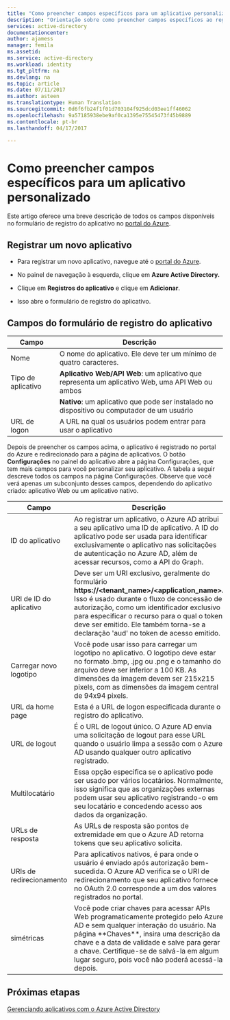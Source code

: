 ```yaml
---
title: "Como preencher campos específicos para um aplicativo personalizado | Microsoft Docs"
description: "Orientação sobre como preencher campos específicos ao registrar um aplicativo personalizado com o Azure AD"
services: active-directory
documentationcenter: 
author: ajamess
manager: femila
ms.assetid: 
ms.service: active-directory
ms.workload: identity
ms.tgt_pltfrm: na
ms.devlang: na
ms.topic: article
ms.date: 07/11/2017
ms.author: asteen
ms.translationtype: Human Translation
ms.sourcegitcommit: 0d6f6fb24f1f01d703104f925dcd03ee1ff46062
ms.openlocfilehash: 9a57185938ebe9af0ca1395e75545473f45b9889
ms.contentlocale: pt-br
ms.lasthandoff: 04/17/2017

---
```


<a id="how-to-fill-out-specific-fields-for-a-custom-developed-application" class="xliff"></a>

# Como preencher campos específicos para um aplicativo personalizado

Este artigo oferece uma breve descrição de todos os campos disponíveis no formulário de registro do aplicativo no [portal do Azure](https://portal.azure.com).

<a id="register-a-new-application" class="xliff"></a>

## Registrar um novo aplicativo

-   Para registrar um novo aplicativo, navegue até o [portal do Azure](https://portal.azure.com).

-   No painel de navegação à esquerda, clique em **Azure Active Directory.**

-   Clique em **Registros do aplicativo** e clique em **Adicionar**.

-   Isso abre o formulário de registro do aplicativo.

<a id="fields-in-the-application-registration-form" class="xliff"></a>

## Campos do formulário de registro do aplicativo


| Campo            | Descrição                                                                              |
|------------------|------------------------------------------------------------------------------------------|
| Nome             | O nome do aplicativo. Ele deve ter um mínimo de quatro caracteres.                |
| Tipo de aplicativo | **Aplicativo Web/API Web**: um aplicativo que representa um aplicativo Web, uma API Web ou ambos 
| |**Nativo**: um aplicativo que pode ser instalado no dispositivo ou computador de um usuário           |
| URL de logon      | A URL na qual os usuários podem entrar para usar o aplicativo                                  |

Depois de preencher os campos acima, o aplicativo é registrado no portal do Azure e redirecionado para a página de aplicativos. O botão **Configurações** no painel do aplicativo abre a página Configurações, que tem mais campos para você personalizar seu aplicativo. A tabela a seguir descreve todos os campos na página Configurações. Observe que você verá apenas um subconjunto desses campos, dependendo do aplicativo criado: aplicativo Web ou um aplicativo nativo.

| Campo           | Descrição                                                                                                                                                                                                                                                                                                     |
|-----------------|-----------------------------------------------------------------------------------------------------------------------------------------------------------------------------------------------------------------------------------------------------------------------------------------------------------------|
| ID do aplicativo  | Ao registrar um aplicativo, o Azure AD atribui a seu aplicativo uma ID de aplicativo. A ID do aplicativo pode ser usada para identificar exclusivamente o aplicativo nas solicitações de autenticação no Azure AD, além de acessar recursos, como a API do Graph.                                                          |
| URI de ID do aplicativo      | Deve ser um URI exclusivo, geralmente do formulário **https://&lt;tenant\_name&gt;/&lt;application\_name&gt;.** Isso é usado durante o fluxo de concessão de autorização, como um identificador exclusivo para especificar o recurso para o qual o token deve ser emitido. Ele também torna-se a declaração 'aud' no token de acesso emitido. |
| Carregar novo logotipo | Você pode usar isso para carregar um logotipo no aplicativo. O logotipo deve estar no formato .bmp, .jpg ou .png e o tamanho do arquivo deve ser inferior a 100 KB. As dimensões da imagem devem ser 215x215 pixels, com as dimensões da imagem central de 94x94 pixels.                                                       |
| URL da home page   | Esta é a URL de logon especificada durante o registro do aplicativo.                                                                                                                                                                                                                                              |
| URL de logout      | É o URL de logout único. O Azure AD envia uma solicitação de logout para esse URL quando o usuário limpa a sessão com o Azure AD usando qualquer outro aplicativo registrado.                                                                                                                                       |
| Multilocatário  | Essa opção especifica se o aplicativo pode ser usado por vários locatários. Normalmente, isso significa que as organizações externas podem usar seu aplicativo registrando-o em seu locatário e concedendo acesso aos dados da organização.                                                                   |
| URLs de resposta      | As URLs de resposta são pontos de extremidade em que o Azure AD retorna tokens que seu aplicativo solicita.                                                                                                                                                                                                          |
| URIs de redirecionamento   | Para aplicativos nativos, é para onde o usuário é enviado após autorização bem-sucedida. O Azure AD verifica se o URI de redirecionamento que seu aplicativo fornece no OAuth 2.0 corresponde a um dos valores registrados no portal.                                                            |
| simétricas            | Você pode criar chaves para acessar APIs Web programaticamente protegido pelo Azure AD e sem qualquer interação do usuário. Na página \*\*Chaves\*\*, insira uma descrição da chave e a data de validade e salve para gerar a chave. Certifique-se de salvá-la em algum lugar seguro, pois você não poderá acessá-la depois.             |

<a id="next-steps" class="xliff"></a>

## Próximas etapas
[Gerenciando aplicativos com o Azure Active Directory](active-directory-enable-sso-scenario.md)

